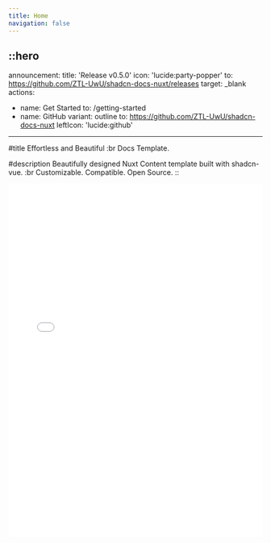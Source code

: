 ```yaml
---
title: Home
navigation: false
---
```


::hero
---
announcement:
  title: 'Release v0.5.0'
  icon: 'lucide:party-popper'
  to: https://github.com/ZTL-UwU/shadcn-docs-nuxt/releases
  target: _blank
actions:
  - name: Get Started
    to: /getting-started
  - name: GitHub
    variant: outline
    to: https://github.com/ZTL-UwU/shadcn-docs-nuxt
    leftIcon: 'lucide:github'
---

#title
Effortless and Beautiful :br Docs Template.

#description
Beautifully designed Nuxt Content template built with shadcn-vue. :br Customizable. Compatible. Open Source.
::

<div class="border rounded-lg shadow-md">
  <iframe src="/getting-started/introduction" height="700" width="100%" class="rounded-lg" scrolling="no" frameborder="0">
</div>
